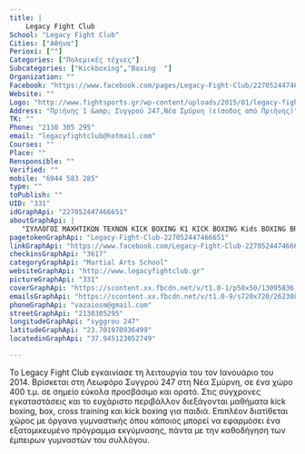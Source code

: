```yaml
---
title: |
    Legacy Fight Club
School: "Legacy Fight Club"
Cities: ["Αθήνα"]
Perioxi: [""]
Categories: ["Πολεμικές τέχνες"]
Subcategories: ["Kickboxing","Boxing  "]
Organization: ""
Facebook: "https://www.facebook.com/pages/Legacy-Fight-Club/227052447466651?sk=timeline"
Website: ""
Logo: "http://www.fightsports.gr/wp-content/uploads/2015/01/legacy-fight-club-logo.jpg"
Address: "Πριήνης 1 &amp; Συγγρού 247,Νέα Σμύρνη (είσοδος από Πριήνης)"
TK: ""
Phone: "2130 305 295"
email: "legacyfightclub@hotmail.com"
Courses: ""
Place: ""
Rensponsible: ""
Verified: ""
mobile: "6944 583 285"
type: ""
toPublish: ""
UID: "331"
idGraphApi: "227052447466651"
aboutGraphApi: | 
   "ΣΥΛΛΟΓΟΣ ΜΑΧΗΤΙΚΩΝ ΤΕΧΝΩΝ KICK BOXING K1 KICK BOXING Kids BOXING BRAJILIAN JIU JITSU CROSS TRAINING "
pagetokenGraphApi: "Legacy-Fight-Club-227052447466651"
linkGraphApi: "https://www.facebook.com/Legacy-Fight-Club-227052447466651/"
checkinsGraphApi: "3617"
categoryGraphApi: "Martial Arts School"
websiteGraphApi: "http://www.legacyfightclub.gr"
pictureGraphApi: "331"
coverGraphApi: "https://scontent.xx.fbcdn.net/v/t1.0-1/p50x50/13095836_695884627250095_4468454816586162819_n.jpg?oh=eda5e3e6d9cd65d3260d229aeec5cc09&amp;oe=5B39CF3B"
emailsGraphApi: "https://scontent.xx.fbcdn.net/v/t1.0-9/s720x720/26230888_1060836400754914_2627242952800096816_n.jpg?oh=960b0fa95ac0b8afeb02111eac3a2663&amp;oe=5B3ECA50"
phoneGraphApi: "vazaiosm@gmail.com"
streetGraphApi: "2130305295"
longitudeGraphApi: "syggrou 247"
latitudeGraphApi: "23.701970936499"
locatedinGraphApi: "37.945123052749"

---
```


Το Legacy Fight Club εγκαινίασε τη λειτουργία του τον Ιανουάριο του 2014. Βρίσκεται στη Λεωφόρο Συγγρού 247 στη Νέα Σμύρνη, σε ένα χώρο 400 τ.μ. σε σημείο εύκολα προσβάσιμο και ορατό. Στις σύγχρονες εγκαταστάσεις και το ευχάριστο περιβάλλον διεξάγονται μαθήματα kick boxing, box, cross training και kick boxing για παιδιά. Επιπλέον διατίθεται χώρος με όργανα γυμναστικής όπου κάποιος μπορεί να εφαρμόσει ένα εξατομικευμένο πρόγραμμα εκγύμνασης, πάντα με την καθοδήγηση των έμπειρων γυμναστών του συλλόγου.

